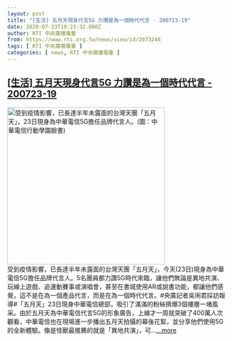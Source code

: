 ```yaml
---
layout: post
title: "[生活] 五月天現身代言5G 力讚是為一個時代代言 - 200723-19"
date: 2020-07-23T10:23:32.000Z
author: RTI 中央廣播電臺
from: https://www.rti.org.tw/news/view/id/2073248
tags: [ RTI 中央廣播電臺 ]
categories: [ news, RTI 中央廣播電臺 ]
---
```

<!--1595499812000-->
[[生活] 五月天現身代言5G 力讚是為一個時代代言 - 200723-19](https://www.rti.org.tw/news/view/id/2073248)
------

<div>
<img src="https://static.rti.org.tw/assets/thumbnails/2020/07/23/de308836c5277bcf56aa16e53d2d7fc8.jpg" width="360" alt="受到疫情影響，已長達半年未露面的台灣天團「五月天」，23日現身為中華電信5G擔任品牌代言人。(圖：中華電信行動學園臉書)" title="受到疫情影響，已長達半年未露面的台灣天團「五月天」，23日現身為中華電信5G擔任品牌代言人。(圖：中華電信行動學園臉書)"><br>受到疫情影響，已長達半年未露面的台灣天團「五月天」，今天(23日)現身為中華電信5G擔任品牌代言人。5名團員都力讚5G時代來臨，讓他們無論是異地共演、玩線上遊戲、追運動賽事或演唱會，甚至在書城使用AR或說書功能，都讓他們感覺，這不是在為一個產品代言，而是在為一個時代代言。#央廣記者吳琍君採訪報導#「五月天」23日現身中華電信總部，吸引了滿滿的粉絲擠爆3個樓層一堵風采。由於五月天為中華電信代言5G的形象廣告，上線才一周就突破了400萬人次觀看，中華電信也在現場進一步播出五月天拍攝的幕後花絮，並分享他們使用5G的全新體驗。像是怪獸最推薦的就是「異地共演」，可...<a target="_blank" href="https://www.rti.org.tw/news/view/id/2073248">...more</a>
</div>
